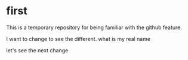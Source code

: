 # first
This is a temporary repository for being familiar with the github feature.

I want to change to see the different.
what is my real name 

let's see the next change

